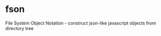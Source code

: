 fson
====

File System Object Notation - construct json-like javascript objects from directory tree
